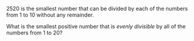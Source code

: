 <p>2520 is the smallest number that can be divided by each of the numbers from 1 to 10 without any remainder.</p>
<p>What is the smallest positive number that is <dfn title="divisible with no remainder">evenly divisible</dfn> by all of the numbers from 1 to 20?</p>


